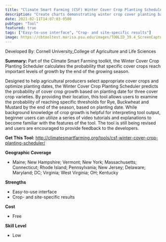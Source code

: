 ```yaml
---
title: "Climate Smart Farming (CSF) Winter Cover Crop Planting Scheduler"
description: "Create charts demonstrating winter crop cover planting based on crop variety (rye, buckwheat, and mustard)."
date: 2021-02-11T14:07:03-0500
pubtype: "Tool"
featured: true
tags: ["Easy-to-use interface", "Crop- and site-specific results"]
image: https://cbtooltest.marisa.psu.edu/images/TOOLID_39.4_ScreenCapture-1.png
---
```

Developed By: Cornell University_College of Agriculture and Life Sciences

**Summary:** Part of the Climate Smart Farming toolkit, the Winter Cover Crop Planting Scheduler calculates the probability that specific cover crops reach important levels of growth by the end of the growing season.  

Designed to help agricultural producers select appropriate cover crops and optimize planting dates, the Winter Cover Crop Planting Scheduler predicts the probability of cover crop growth based on planting date for three cover crop varieties. By providing their location, this tool allows users to examine the probability of reaching specific thresholds for Rye, Buckwheat and Mustard by the end of the season, based on planting date. While background knowledge of crop growth is helpful for interpreting tool output, beginner users can utilize a series of video tutorials and explanations to become familiar with the features of the tool. The tool is still being revised and users are encouraged to provide feedback to the developers.

__**Get This Tool:**__ http://climatesmartfarming.org/tools/csf-winter-cover-crop-planting-scheduler/


__**Geographic Coverage**__
- Maine; New Hampshire; Vermont; New York; Massachusetts; Connecticut; Rhode Island; Pennsylvania; New Jersey; Delaware; Maryland; DC; Virginia; West Virginia; OH; Kentucky

__**Strengths**__
-  Easy-to-use interface
-  Crop- and site-specific results

__**Cost**__
- Free

__**Skill Level**__
- Low
